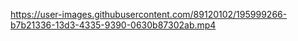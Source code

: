 
https://user-images.githubusercontent.com/89120102/195999266-b7b21336-13d3-4335-9390-0630b87302ab.mp4

